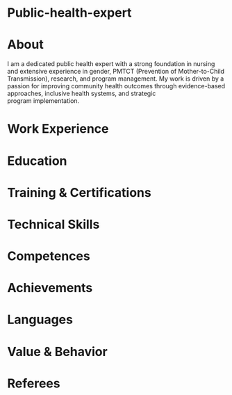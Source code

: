 # Public-health-expert
# About
I am a dedicated public health expert with a strong foundation in nursing and extensive experience in gender, PMTCT (Prevention of Mother-to-Child Transmission), research, and program management. My work is driven by a passion for improving community health outcomes through evidence-based approaches, inclusive health systems, and strategic program implementation.
# Work Experience
# Education
# Training & Certifications
# Technical Skills
# Competences
# Achievements
# Languages
# Value & Behavior
# Referees

